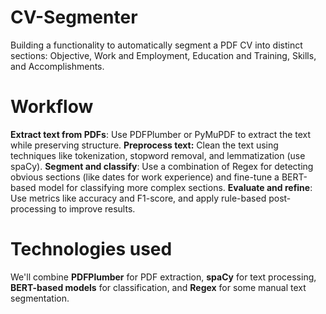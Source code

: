# CV-Segmenter
Building a functionality to automatically segment a PDF CV into distinct sections: Objective, Work and Employment, Education and Training, Skills, and Accomplishments.

# Workflow
**Extract text from PDFs**: Use PDFPlumber or PyMuPDF to extract the text while preserving structure.
**Preprocess text:** Clean the text using techniques like tokenization, stopword removal, and lemmatization (use spaCy).
**Segment and classify**: Use a combination of Regex for detecting obvious sections (like dates for work experience) and fine-tune a BERT-based model for classifying more complex sections.
**Evaluate and refine**: Use metrics like accuracy and F1-score, and apply rule-based post-processing to improve results.

# Technologies used
We'll combine **PDFPlumber** for PDF extraction, **spaCy** for text processing, **BERT-based models** for classification, and **Regex** for some manual text segmentation.

